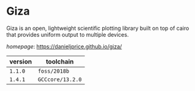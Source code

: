 # Giza

Giza is an open, lightweight scientific plotting library built on  top of cairo that provides uniform output to multiple devices.

*homepage*: <https://danieljprice.github.io/giza/>

version | toolchain
--------|----------
``1.1.0`` | ``foss/2018b``
``1.4.1`` | ``GCCcore/13.2.0``
